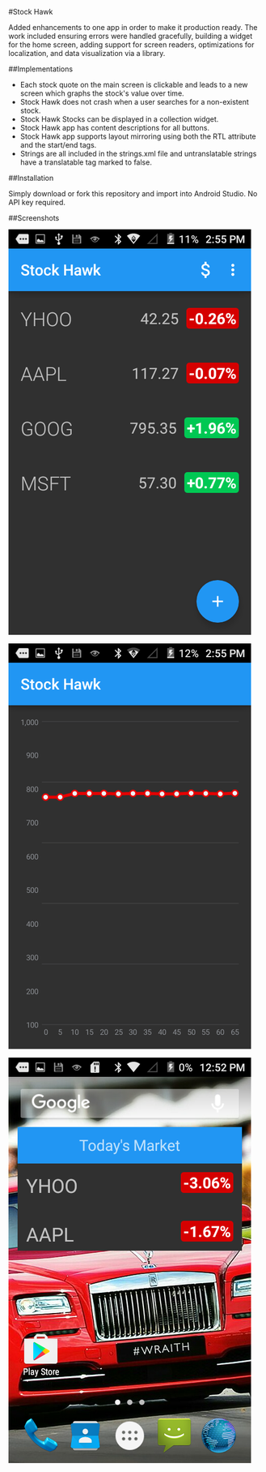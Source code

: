 #Stock Hawk

Added enhancements to one app in order to make it production ready. The work included ensuring errors were handled gracefully, building a widget for the home screen, adding support for screen readers, optimizations for localization, and data visualization via a library.

##Implementations 

- Each stock quote on the main screen is clickable and leads to a new screen which graphs the stock's value over time.
- Stock Hawk does not crash when a user searches for a non-existent stock.
- Stock Hawk Stocks can be displayed in a collection widget.
- Stock Hawk app has content descriptions for all buttons.
- Stock Hawk app supports layout mirroring using both the RTL attribute and the start/end tags.
- Strings are all included in the strings.xml file and untranslatable strings have a translatable tag marked to false.

##Installation

Simply download or fork this repository and import into Android Studio. No API key required.

##Screenshots

![Phone Main Layout](https://github.com/akshatgoel20/StockHawk/blob/master/Screenshot_2016-10-19-14-55-12.png)

![Phone Detail Layout](https://github.com/akshatgoel20/StockHawk/blob/master/Screenshot_2016-10-19-14-55-28.png)

![Widget Image](https://github.com/akshatgoel20/StockHawk/blob/master/Screenshot_2016-10-19-12-52-45.png)
